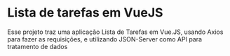 # Lista de tarefas em VueJS
Esse projeto traz uma aplicação Lista de Tarefas em Vue.JS, usando Axios para fazer as requisições, e utilizando JSON-Server como API para tratamento de dados
